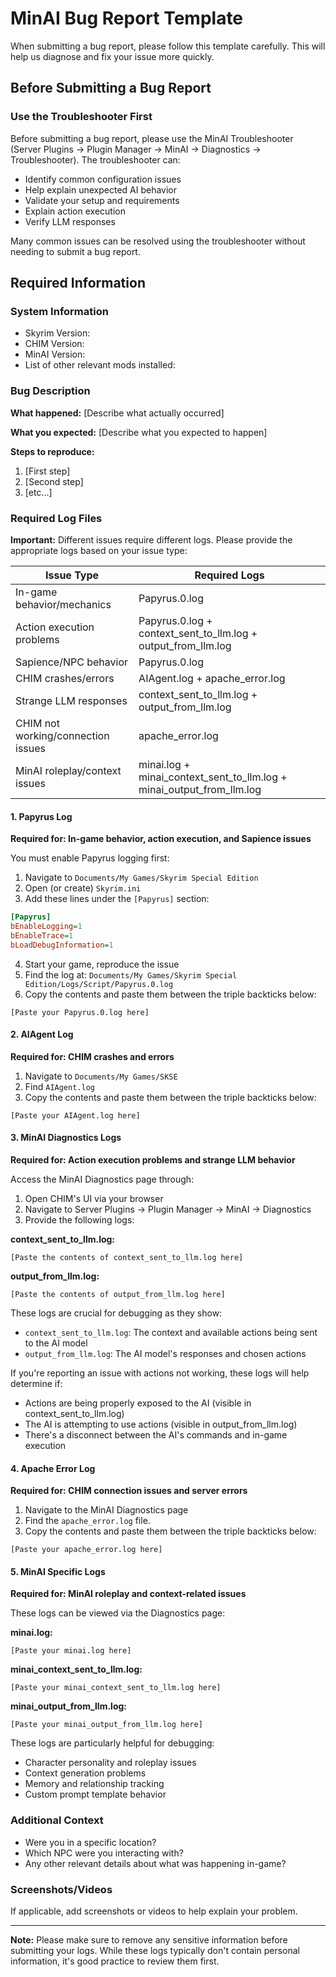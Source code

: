 # MinAI Bug Report Template

When submitting a bug report, please follow this template carefully. This will help us diagnose and fix your issue more quickly. 

## Before Submitting a Bug Report

### Use the Troubleshooter First
Before submitting a bug report, please use the MinAI Troubleshooter (Server Plugins -> Plugin Manager -> MinAI -> Diagnostics -> Troubleshooter). The troubleshooter can:
- Identify common configuration issues
- Help explain unexpected AI behavior
- Validate your setup and requirements
- Explain action execution
- Verify LLM responses

Many common issues can be resolved using the troubleshooter without needing to submit a bug report.

## Required Information

### System Information
- Skyrim Version:
- CHIM Version:
- MinAI Version:
- List of other relevant mods installed:

### Bug Description
**What happened:**
[Describe what actually occurred]

**What you expected:**
[Describe what you expected to happen]

**Steps to reproduce:**
1. [First step]
2. [Second step]
3. [etc...]

### Required Log Files

**Important:** Different issues require different logs. Please provide the appropriate logs based on your issue type:

| Issue Type | Required Logs |
|------------|--------------|
| In-game behavior/mechanics | Papyrus.0.log |
| Action execution problems | Papyrus.0.log + context_sent_to_llm.log + output_from_llm.log |
| Sapience/NPC behavior | Papyrus.0.log |
| CHIM crashes/errors | AIAgent.log + apache_error.log |
| Strange LLM responses | context_sent_to_llm.log + output_from_llm.log |
| CHIM not working/connection issues | apache_error.log |
| MinAI roleplay/context issues | minai.log + minai_context_sent_to_llm.log + minai_output_from_llm.log |

#### 1. Papyrus Log
**Required for: In-game behavior, action execution, and Sapience issues**

You must enable Papyrus logging first:
1. Navigate to `Documents/My Games/Skyrim Special Edition`
2. Open (or create) `Skyrim.ini`
3. Add these lines under the `[Papyrus]` section:
```ini
[Papyrus]
bEnableLogging=1
bEnableTrace=1
bLoadDebugInformation=1
```
4. Start your game, reproduce the issue
5. Find the log at: `Documents/My Games/Skyrim Special Edition/Logs/Script/Papyrus.0.log`
6. Copy the contents and paste them between the triple backticks below:

```
[Paste your Papyrus.0.log here]
```

#### 2. AIAgent Log
**Required for: CHIM crashes and errors**

1. Navigate to `Documents/My Games/SKSE`
2. Find `AIAgent.log`
3. Copy the contents and paste them between the triple backticks below:

```
[Paste your AIAgent.log here]
```

#### 3. MinAI Diagnostics Logs
**Required for: Action execution problems and strange LLM behavior**

Access the MinAI Diagnostics page through:
1. Open CHIM's UI via your browser
2. Navigate to Server Plugins -> Plugin Manager -> MinAI -> Diagnostics
3. Provide the following logs:

**context_sent_to_llm.log:**
```
[Paste the contents of context_sent_to_llm.log here]
```

**output_from_llm.log:**
```
[Paste the contents of output_from_llm.log here]
```

These logs are crucial for debugging as they show:
- `context_sent_to_llm.log`: The context and available actions being sent to the AI model
- `output_from_llm.log`: The AI model's responses and chosen actions

If you're reporting an issue with actions not working, these logs will help determine if:
- Actions are being properly exposed to the AI (visible in context_sent_to_llm.log)
- The AI is attempting to use actions (visible in output_from_llm.log)
- There's a disconnect between the AI's commands and in-game execution

#### 4. Apache Error Log
**Required for: CHIM connection issues and server errors**

1. Navigate to the MinAI Diagnostics page
2. Find the `apache_error.log` file.
3. Copy the contents and paste them between the triple backticks below:

```
[Paste your apache_error.log here]
```

#### 5. MinAI Specific Logs
**Required for: MinAI roleplay and context-related issues**

These logs can be viewed via the Diagnostics page:

**minai.log:**
```
[Paste your minai.log here]
```

**minai_context_sent_to_llm.log:**
```
[Paste your minai_context_sent_to_llm.log here]
```

**minai_output_from_llm.log:**
```
[Paste your minai_output_from_llm.log here]
```

These logs are particularly helpful for debugging:
- Character personality and roleplay issues
- Context generation problems
- Memory and relationship tracking
- Custom prompt template behavior

### Additional Context
- Were you in a specific location?
- Which NPC were you interacting with?
- Any other relevant details about what was happening in-game?

### Screenshots/Videos
If applicable, add screenshots or videos to help explain your problem.

---
**Note:** Please make sure to remove any sensitive information before submitting your logs. While these logs typically don't contain personal information, it's good practice to review them first. 